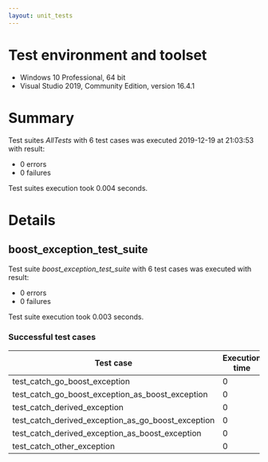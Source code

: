 ```yaml
---
layout: unit_tests
---
```


# Test environment and toolset 

* Windows 10 Professional, 64 bit
* Visual Studio 2019, Community Edition, version 16.4.1

# Summary

Test suites *AllTests* with 6 test cases was executed 2019-12-19 at 21:03:53 with result:

* 0 errors
* 0 failures

Test suites execution took 0.004 seconds.

# Details

## boost_exception_test_suite

Test suite *boost_exception_test_suite* with 6 test cases was executed with result:

* 0 errors
* 0 failures

Test suite execution took 0.003 seconds.

### Successful test cases

Test case|Execution time
-|-
test_catch_go_boost_exception | 0
test_catch_go_boost_exception_as_boost_exception | 0
test_catch_derived_exception | 0
test_catch_derived_exception_as_go_boost_exception | 0
test_catch_derived_exception_as_boost_exception | 0
test_catch_other_exception | 0
